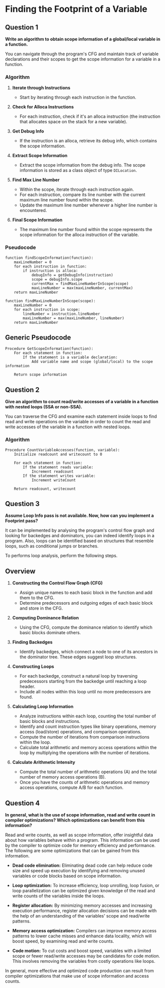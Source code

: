 # Finding the Footprint of a Variable

## Question 1
**Write an algorithm to obtain scope information of a global/local variable in a function.**

You can navigate through the program's CFG and maintain track of variable declarations and their scopes to get the scope information for a variable in a function.

### Algorithm

1. **Iterate through Instructions**
   - Start by iterating through each instruction in the function.

2. **Check for Alloca Instructions**
   - For each instruction, check if it's an alloca instruction (the instruction that allocates space on the stack for a new variable).

3. **Get Debug Info**
   - If the instruction is an alloca, retrieve its debug info, which contains the scope information.

4. **Extract Scope Information**
   - Extract the scope information from the debug info. The scope information is stored as a class object of type `DILocation`.

5. **Find Max Line Number**
   - Within the scope, iterate through each instruction again.
   - For each instruction, compare its line number with the current maximum line number found within the scope.
   - Update the maximum line number whenever a higher line number is encountered.

6. **Final Scope Information**
   - The maximum line number found within the scope represents the scope information for the alloca instruction of the variable.

### Pseudocode

```pseudocode
function findScopeInformation(function):
    maxLineNumber = 0
    for each instruction in function:
        if instruction is alloca:
            debugInfo = getDebugInfo(instruction)
            scope = debugInfo.scope
            currentMax = findMaxLineNumberInScope(scope)
            maxLineNumber = max(maxLineNumber, currentMax)
    return maxLineNumber

function findMaxLineNumberInScope(scope):
    maxLineNumber = 0
    for each instruction in scope:
        lineNumber = instruction.lineNumber
        maxLineNumber = max(maxLineNumber, lineNumber)
    return maxLineNumber
```

## Generic Pseudocode

```
Procedure GetScopeInformation(function):
    For each statement in function:
        If the statement is a variable declaration:
            Add variable name and scope (global/local) to the scope information

    Return scope information
```

## Question 2
**Give an algorithm to count read/write accesses of a variable in a function with nested loops (SSA or non-SSA).**

You can traverse the CFG and examine each statement inside loops to find read and write operations on the variable in order to count the read and write accesses of the variable in a function with nested loops.

### Algorithm

```
Procedure CountVariableAccesses(function, variable):
    Initialize readcount and writecount to 0
    
    For each statement in function:
        If the statement reads variable:
            Increment readcount
        If the statement writes variable:
            Increment writeCount
            
    Return readcount, writecount
```

## Question 3
**Assume Loop Info pass is not available. Now, how can you implement a Footprint pass?**

It can be implemented by analysing the program's control flow graph and looking for backedges and dominators, you can indeed identify loops in a program. Also, loops can be identified based on structures that resemble loops, such as conditional jumps or branches.

To performs loop analysis, perform the following steps.

## Overview

1. **Constructing the Control Flow Graph (CFG)**
   - Assign unique names to each basic block in the function and add them to the CFG.
   - Determine predecessors and outgoing edges of each basic block and store in the CFG.

2. **Computing Dominance Relation**
   - Using the CFG, compute the dominance relation to identify which basic blocks dominate others.

3. **Finding Backedges**
   - Identify backedges, which connect a node to one of its ancestors in the dominator tree. These edges suggest loop structures.

4. **Constructing Loops**
   - For each backedge, construct a natural loop by traversing predecessors starting from the backedge until reaching a loop header.
   - Include all nodes within this loop until no more predecessors are found.

5. **Calculating Loop Information**
   - Analyze instructions within each loop, counting the total number of basic blocks and instructions.
   - Identify and count instruction types like binary operations, memory access (load/store) operations, and comparison operations.
   - Compute the number of iterations from comparison instructions within the loop.
   - Calculate total arithmetic and memory access operations within the loop by multiplying the operations with the number of iterations.

6. **Calculate Arithmetic Intensity**
   - Compute the total number of arithmetic operations (A) and the total number of memory access operations (B).
   - Once you have the counts of arithmetic operations and memory access operations, compute A/B for each function.

## Question 4
**In general, what is the use of scope information, read and write count in compiler optimizations? Which optimizations can benefit from this information?**

Read and write counts, as well as scope information, offer insightful data about how variables behave within a program. This information can be used by the compiler to optimize code for memory efficiency and performance. The following are some optimizations that can be gained from this information.

- **Dead code elimination:** Eliminating dead code can help reduce code size and speed up execution by identifying and removing unused variables or code blocks based on scope information.

- **Loop optimization:** To increase efficiency, loop unrolling, loop fusion, or loop parallelization can be optimized given knowledge of the read and write counts of the variables inside the loops.

- **Register allocation:** By minimizing memory accesses and increasing execution performance, register allocation decisions can be made with the help of an understanding of the variables' scope and read/write patterns.

- **Memory access optimization:** Compilers can improve memory access patterns to lower cache misses and enhance data locality, which will boost speed, by examining read and write counts.

- **Code motion:** To cut costs and boost speed, variables with a limited scope or fewer read/write accesses may be candidates for code motion. This involves removing the variables from costly operations like loops.

In general, more effective and optimized code production can result from compiler optimizations that make use of scope information and access counts.